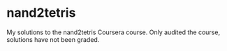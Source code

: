 # nand2tetris

My solutions to the nand2tetris Coursera course. Only audited the course, solutions have not been graded.
